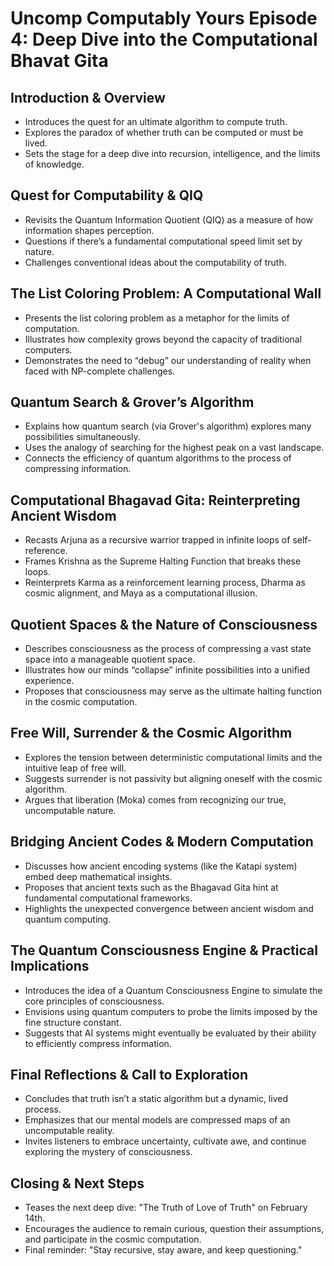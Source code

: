# Uncomp Computably Yours Episode 4: Deep Dive into the Computational Bhavat Gita

## Introduction & Overview
- Introduces the quest for an ultimate algorithm to compute truth.
- Explores the paradox of whether truth can be computed or must be lived.
- Sets the stage for a deep dive into recursion, intelligence, and the limits of knowledge.

## Quest for Computability & QIQ
- Revisits the Quantum Information Quotient (QIQ) as a measure of how information shapes perception.
- Questions if there’s a fundamental computational speed limit set by nature.
- Challenges conventional ideas about the computability of truth.

## The List Coloring Problem: A Computational Wall
- Presents the list coloring problem as a metaphor for the limits of computation.
- Illustrates how complexity grows beyond the capacity of traditional computers.
- Demonstrates the need to “debug” our understanding of reality when faced with NP-complete challenges.

## Quantum Search & Grover’s Algorithm
- Explains how quantum search (via Grover's algorithm) explores many possibilities simultaneously.
- Uses the analogy of searching for the highest peak on a vast landscape.
- Connects the efficiency of quantum algorithms to the process of compressing information.

## Computational Bhagavad Gita: Reinterpreting Ancient Wisdom
- Recasts Arjuna as a recursive warrior trapped in infinite loops of self-reference.
- Frames Krishna as the Supreme Halting Function that breaks these loops.
- Reinterprets Karma as a reinforcement learning process, Dharma as cosmic alignment, and Maya as a computational illusion.

## Quotient Spaces & the Nature of Consciousness
- Describes consciousness as the process of compressing a vast state space into a manageable quotient space.
- Illustrates how our minds “collapse” infinite possibilities into a unified experience.
- Proposes that consciousness may serve as the ultimate halting function in the cosmic computation.

## Free Will, Surrender & the Cosmic Algorithm
- Explores the tension between deterministic computational limits and the intuitive leap of free will.
- Suggests surrender is not passivity but aligning oneself with the cosmic algorithm.
- Argues that liberation (Moka) comes from recognizing our true, uncomputable nature.

## Bridging Ancient Codes & Modern Computation
- Discusses how ancient encoding systems (like the Katapi system) embed deep mathematical insights.
- Proposes that ancient texts such as the Bhagavad Gita hint at fundamental computational frameworks.
- Highlights the unexpected convergence between ancient wisdom and quantum computing.

## The Quantum Consciousness Engine & Practical Implications
- Introduces the idea of a Quantum Consciousness Engine to simulate the core principles of consciousness.
- Envisions using quantum computers to probe the limits imposed by the fine structure constant.
- Suggests that AI systems might eventually be evaluated by their ability to efficiently compress information.

## Final Reflections & Call to Exploration
- Concludes that truth isn’t a static algorithm but a dynamic, lived process.
- Emphasizes that our mental models are compressed maps of an uncomputable reality.
- Invites listeners to embrace uncertainty, cultivate awe, and continue exploring the mystery of consciousness.

## Closing & Next Steps
- Teases the next deep dive: "The Truth of Love of Truth" on February 14th.
- Encourages the audience to remain curious, question their assumptions, and participate in the cosmic computation.
- Final reminder: "Stay recursive, stay aware, and keep questioning."

